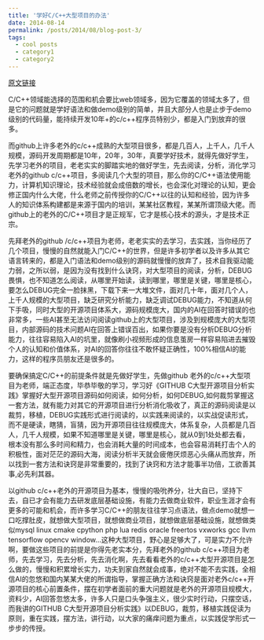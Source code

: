 ```yaml
---
title: '学好C/C++大型项目的办法'
date: 2014-08-14
permalink: /posts/2014/08/blog-post-3/
tags:
  - cool posts
  - category1
  - category2
---
```


[原文链接](https://mp.weixin.qq.com/s?__biz=Mzg5Njg0MDQzOQ==&mid=2247484812&idx=1&sn=8c273a122fcbf242b3bf7de8c3191ee1&chksm=c07ba214f70c2b0282b4017a477b5ff43b2e6525b3eb7e83f9adbf8b65deac60f36d7930fce4&token=2102248957&lang=zh_CN#rd)    

C/C++领域能选择的范围和机会要比web领域多，因为它覆盖的领域太多了，但是它的问题就是学好语法和做demo级别的简单，并且大部分人也是止步于demo级别的代码量，能持续开发10年+的c/c++程序员特别少，都是入门到放弃的很多。   

而github上许多老外的c/c++成熟的大型项目很多，都是几百人，上千人，几千人规模，源码开发周期都是10年，20年，30年，真要学好技术，就得先做好学生，先学习老外的项目，老老实实的脚踏实地的做好学生，先去阅读，分析，消化学习老外的github c/c++项目，多阅读几个大型的项目，那么你的C/C++语法使用能力，计算机知识理论，技术经验就会成倍数的增长，也会深化对理论的认知，更会修正国内什么大佬，什么老师之前传授你的C/C++以往的认知和经验，因为许多人的知识体系构建都是来源于国内的培训，某某社区教程，某某所谓顶级大佬。而github上的老外的C/C++项目才是正规军，它才是核心技术的源头，才是技术正宗。    

先拜老外的github /c/c++项目为老师，老老实实的去学习，去实践，当你经历了几个项目，慢慢的自然就能入门C/C++的世界，但是许多初学者以及许多从其它语言转来的，都是入门语法和demo级别的源码就慢慢的放弃了，技术自我驱动能力弱，之所以弱，是因为没有找到什么诀窍，对大型项目的阅读，分析，DEBUG畏惧，也不知道怎么阅读，从哪里开始读，读到哪里，哪里是关键，哪里是核心，要怎么DEBUG完全一脸抹黑，下载下来一大堆文件，面对几十年，面对几个人，上千人规模的大型项目，缺乏研究分析能力，缺乏调试DEBUG能力，不知道从何下手吸，同时大型的开源项目体系大，源码规模庞大，国内的AI在回答时错误的也非常多，一些AI甚至无法访问阅读github上的大型项目，涉及到规模庞大的大型项目，内部源码的技术问题AI在回答上错误百出，如果你要是没有分析DEBUG分析能力，往往容易陷入AI的坑里，就像刷小视频形成的信息茧房一样容易陷进去摧毁个人的认知和价值体系，对AI的回答你往往不敢怀疑正确性，100%相信AI的能力，这样的程序员朋友还是很多的。     

要确保搞定C/C++的前提条件就是先做好学生，先做github 老外的c/c++大型项目为老师，端正态度，毕恭毕敬的学习，学习好《GITHUB C大型开源项目分析实践》掌握好大型开源项目源码如何阅读，如何分析，如何DEBUG,如何裁剪掌握这一套方法，就有能力对其它的开源项目进行分析消化吸收了，真正的源码阅读是以 裁剪，移植，DEBUG实践形式进行阅读的，以实践来阅读的，以实战促读形式，而不是硬读，瞎猜，盲猜，因为开源项目往往规模庞大，体系复杂，人员都是几百人，几千人规模，如果不知道哪里是关键，哪里是核心，就从0到1处处都去看，根本没有那么多时间和精力，也会消耗大量的时间成本，也会容易消耗打击个人的积极性，面对茫茫的源码大海，阅读分析半天就会疲倦厌烦恶心头痛从而放弃，所以找到一套方法和诀窍是非常重要的，找到了诀窍和方法才能事半功倍，工欲善其事,必先利其器。    

以github c/c++老外的开源项目为基本，慢慢的吸吮养分，壮大自已，坚持下去，自已才会有能力去研发底层基础设施，有能力去做商业软件，职业生涯才会有更多的可能和机会，而许多学习C/C++的朋友往往学习点语法，做点demo就想一口吃撑肚皮，就想做大型项目，就想做商业项目，就想做底层基础设施，就想做类似mysql linux cmake cpython php lua redis oracle freertos vxworks gcc llvm tensorflow opencv window...这种大型项目，野心是足够大了，可是实力不允许啊，要做这些项目的前提是你得先老实本分，先拜老外的github c/c++项目为老师，先去学习，先去分析，先去消化啊，先去看看老外的c/c++大型开源项目是怎么做的，慢慢和积累增长实力，功夫到家自然就会成事，绝对不能不去实践，全相信AI的忽悠和国内某某大佬的所谓指导，掌握正确方法和诀窍是面对老外c/c++开源项目的核心前置条件，摆在初学者面前的重大问题就是老外的开源项目规模大，资料少，AI回答忽悠太多，许多人只是口头争强主义，很少实时行动，只摆空话，而我讲的GITHUB C大型开源项目分析实践》以DEBUG，裁剪，移植实践促读为原则，重在实践，摆方法，讲行动，以大家的痛痒问题为重点，以实践促学形式一步步的传授。   
